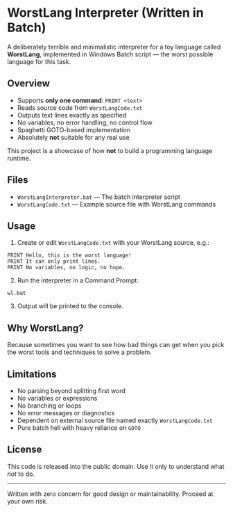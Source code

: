 # WorstLang Interpreter (Written in Batch)

A deliberately terrible and minimalistic interpreter for a toy language called **WorstLang**, implemented in Windows Batch script — the worst possible language for this task.

## Overview

- Supports **only one command**: `PRINT <text>`
- Reads source code from `WorstLangCode.txt`
- Outputs text lines exactly as specified
- No variables, no error handling, no control flow
- Spaghetti GOTO-based implementation
- Absolutely **not** suitable for any real use

This project is a showcase of how **not** to build a programming language runtime.

## Files

- `WorstLangInterpreter.bat` — The batch interpreter script
- `WorstLangCode.txt` — Example source file with WorstLang commands

## Usage

1. Create or edit `WorstLangCode.txt` with your WorstLang source, e.g.:

```
PRINT Hello, this is the worst language!
PRINT It can only print lines.
PRINT No variables, no logic, no hope.
```


2. Run the interpreter in a Command Prompt:

```
wl.bat
```


3. Output will be printed to the console.

## Why WorstLang?

Because sometimes you want to see how bad things can get when you pick the worst tools and techniques to solve a problem.

## Limitations

- No parsing beyond splitting first word
- No variables or expressions
- No branching or loops
- No error messages or diagnostics
- Dependent on external source file named exactly `WorstLangCode.txt`
- Pure batch hell with heavy reliance on `GOTO`

## License

This code is released into the public domain. Use it only to understand what *not* to do.

---

Written with zero concern for good design or maintainability. Proceed at your own risk.
